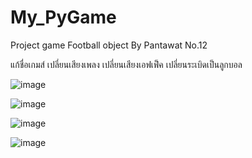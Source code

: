 # My_PyGame
Project game Football object By Pantawat No.12

แก้ชื่อเกมส์ เปลี่ยนเสียงเพลง เปลี่ยนเสียงเอฟเฟ็ค เปลี่ยนระเบิดเป็นลูกบอล

![image](https://github.com/PantawatNO12/My_PyGame/assets/119645947/61c80a61-5325-4d18-b00d-14265a91f1fe)


![image](https://github.com/PantawatNO12/My_PyGame/assets/119645947/6ea77153-1f75-4b6c-99f7-8d2325a36baa)


![image](https://github.com/PantawatNO12/My_PyGame/assets/119645947/c199f8a7-69aa-4f10-bb51-2b6873a202fa)


![image](https://github.com/PantawatNO12/My_PyGame/assets/119645947/ad85fd32-0715-4971-9bfa-3a0babe33bbc)








